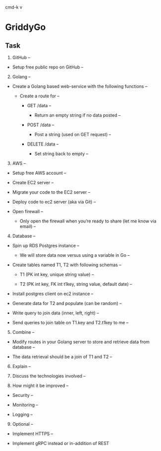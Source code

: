 cmd-k v

# GriddyGo

## Task
1. GitHub –

* Setup free public repo on GitHub –

2. Golang –

* Create a Golang based web-service with the following functions –

  * Create a route for –

    * GET /data –

      * Return an empty string if no data posted –

    * POST /data –

      * Post a string (used on GET request) –

    * DELETE /data –

      * Set string back to empty –

3. AWS –

  * Setup free AWS account –

  * Create EC2 server –

  * Migrate your code to the EC2 server –

  * Deploy code to ec2 server (aka via Git) –

  * Open firewall –

    * Only open the firewall when you’re ready to share (let me know via email) –

4. Database –

  * Spin up RDS Postgres instance –

    * We will store data now versus using a variable in Go –

  * Create tables named T1, T2 with following schemas –

    * T1 (PK int key, unique string value) –

    * T2 (PK int key, FK int t1key, string value, default date) –

  * Install postgres client on ec2 instance –

  * Generate data for T2 and populate (can be random) –

  * Write query to join data (inner, left, right) –

  * Send queries to join table on T1.key and T2.t1key to me –

5. Combine –

  * Modify routes in your Golang server to store and retrieve data from database –

  * The data retrieval should be a join of T1 and T2 –

6. Explain –

7. Discuss the technologies involved –

8. How might it be improved –

  * Security –

  * Monitoring –

  * Logging –

9. Optional –

  * Implement HTTPS –

  * Implement gRPC instead or in-addition of REST
